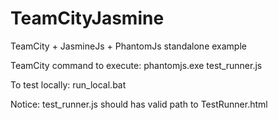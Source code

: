 TeamCityJasmine
===============

TeamCity + JasmineJs + PhantomJs standalone example


TeamCity command to execute: phantomjs.exe test_runner.js

To test locally: run_local.bat


Notice:
test_runner.js should has valid path to TestRunner.html
